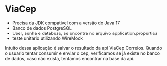 # ViaCep
- Precisa da JDK compativel com a versão do Java 17
- Banco de dados PostgreSQL
- User, senha e databese, se encontra no arquivo application.properties
- teste unitario utilizando WireMock

Intuito dessa aplicação é salvar o resultado da api ViaCep Correios. Quando o usuario tentar consumir e enviar o cep, verificamos se já existe no banco de dados, caso não exista, tentamos encontrar na base da api.
